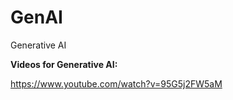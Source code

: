 # GenAI
Generative AI



**Videos for Generative AI:**

https://www.youtube.com/watch?v=95G5j2FW5aM
